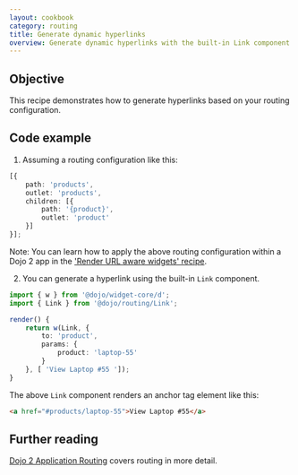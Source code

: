 ```yaml
---
layout: cookbook
category: routing
title: Generate dynamic hyperlinks
overview: Generate dynamic hyperlinks with the built-in Link component
---
```


## Objective

This recipe demonstrates how to generate hyperlinks based on your routing configuration.

## Code example

1. Assuming a routing configuration like this:

```ts
[{
    path: 'products',
    outlet: 'products',
    children: [{
        path: '{product}',
        outlet: 'product'
    }]
}];
```

Note: You can learn how to apply the above routing configuration within a Dojo 2 app in the ['Render URL aware widgets' recipe](https://github.com/dojo/dojo.io/tree/master/site/source/cookbook/routing/render-widget-url.md).

2. You can generate a hyperlink using the built-in `Link` component.

```ts
import { w } from '@dojo/widget-core/d';
import { Link } from '@dojo/routing/Link';

render() {
    return w(Link, {
        to: 'product',
        params: {
            product: 'laptop-55'
        }
    }, [ 'View Laptop #55 ']);
}
```

The above `Link` component renders an anchor tag element like this:

```html
<a href="#products/laptop-55">View Laptop #55</a>
```

## Further reading

[Dojo 2 Application Routing](https://dojo.io/tutorials/1030_routing) covers routing in more detail.